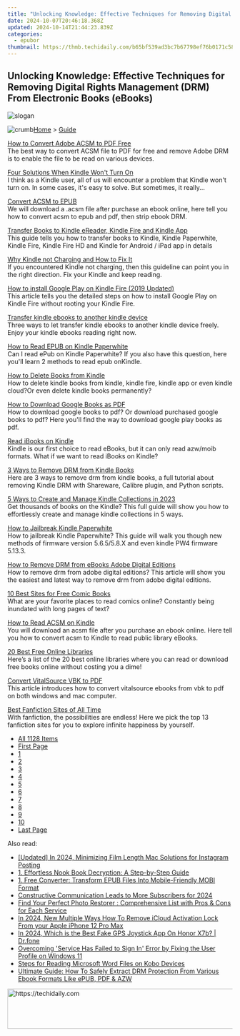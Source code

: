 ```yaml
---
title: "Unlocking Knowledge: Effective Techniques for Removing Digital Rights Management (DRM) From Electronic Books (eBooks)"
date: 2024-10-07T20:46:18.368Z
updated: 2024-10-14T21:44:23.839Z
categories:
  - epubor
thumbnail: https://thmb.techidaily.com/b65bf539ad3bc7b67798ef76b0171c5880f30454ab3ea8bd7a6f0e0d486378c6.jpg
---
```


## Unlocking Knowledge: Effective Techniques for Removing Digital Rights Management (DRM) From Electronic Books (eBooks)

![slogan](http://www.epubor.com/images/guide-banner-word.png)

![crumb](http://www.epubor.com/images/ol_home.png)[Home](https://tools.techidaily.com/epubor/products/) \> [Guide](https://tools.techidaily.com/epubor/products/)

[How to Convert Adobe ACSM to PDF Free](https://tools.techidaily.com/epubor/products/)  
 The best way to convert ACSM file to PDF for free and remove Adobe DRM is to enable the file to be read on various devices.

[Four Solutions When Kindle Won't Turn On](https://tools.techidaily.com/epubor/products/)  
 I think as a Kindle user, all of us will encounter a problem that Kindle won't turn on. In some cases, it's easy to solve. But sometimes, it really...

[Convert ACSM to EPUB](https://tools.techidaily.com/epubor/products/)  
 We will download a .acsm file after purchase an ebook online, here tell you how to convert acsm to epub and pdf, then strip ebook DRM.

[Transfer Books to Kindle eReader, Kindle Fire and Kindle App](https://tools.techidaily.com/epubor/transfer/)  
 This guide tells you how to transfer books to Kindle, Kindle Paperwhite, Kindle Fire, Kindle Fire HD and Kindle for Android / iPad app in details

[Why Kindle not Charging and How to Fix It](https://tools.techidaily.com/epubor/products/)  
 If you encountered Kindle not charging, then this guideline can point you in the right direction. Fix your Kindle and keep reading.

[How to install Google Play on Kindle Fire (2019 Updated)](https://tools.techidaily.com/epubor/products/)  
 This article tells you the detailed steps on how to install Google Play on Kindle Fire without rooting your Kindle Fire.

[Transfer kindle ebooks to another kindle device](https://tools.techidaily.com/epubor/products/)  
 Three ways to let transfer kindle ebooks to another kindle device freely. Enjoy your kindle ebooks reading right now.

[How to Read EPUB on Kindle Paperwhite](https://tools.techidaily.com/epubor/products/)  
 Can I read ePub on Kindle Paperwhite? If you also have this question, here you'll learn 2 methods to read epub onKindle.

[How to Delete Books from Kindle](https://tools.techidaily.com/epubor/products/)  
 How to delete kindle books from kindle, kindle fire, kindle app or even kindle cloud?Or even delete kindle books permanently?

[How to Download Google Books as PDF](https://tools.techidaily.com/epubor/products/)  
 How to download google books to pdf? Or download purchased google books to pdf? Here you'll find the way to download google play books as pdf.

[Read iBooks on Kindle](https://tools.techidaily.com/epubor/products/)  
 Kindle is our first choice to read eBooks, but it can only read azw/moib formats. What if we want to read iBooks on Kindle?

[3 Ways to Remove DRM from Kindle Books](https://tools.techidaily.com/epubor/products/)  
 Here are 3 ways to remove drm from kindle books, a full tutorial about removing Kindle DRM with Shareware, Calibre plugin, and Python scripts.

[5 Ways to Create and Manage Kindle Collections in 2023](https://tools.techidaily.com/epubor/products/)  
 Get thousands of books on the Kindle? This full guide will show you how to effortlessly create and manage kindle collections in 5 ways.

[How to Jailbreak Kindle Paperwhite](https://tools.techidaily.com/epubor/products/)  
 How to jailbreak Kindle Paperwhite? This guide will walk you though new methods of firmware version 5.6.5/5.8.X and even kindle PW4 firmware 5.13.3.

[How to Remove DRM from eBooks Adobe Digital Editions](https://tools.techidaily.com/epubor/products/)  
 How to remove drm from adobe digital editions? This article will show you the easiest and latest way to remove drm from adobe digital editions.

[10 Best Sites for Free Comic Books](https://tools.techidaily.com/epubor/products/)  
 What are your favorite places to read comics online? Constantly being inundated with long pages of text?

[How to Read ACSM on Kindle](https://tools.techidaily.com/epubor/products/)  
 You will download an acsm file after you purchase an ebook online. Here tell you how to convert acsm to Kindle to read public library eBooks.

[20 Best Free Online Libraries](https://tools.techidaily.com/epubor/products/)  
 Here’s a list of the 20 best online libraries where you can read or download free books online without costing you a dime!

[Convert VitalSource VBK to PDF](https://tools.techidaily.com/epubor/products/)  
 This article introduces how to convert vitalsource ebooks from vbk to pdf on both windows and mac computer.

[Best Fanfiction Sites of All Time](https://tools.techidaily.com/epubor/products/)  
 With fanfiction, the possibilities are endless! Here we pick the top 13 fanfiction sites for you to explore infinite happiness by yourself. 

* [All 1128 Items](https://tools.techidaily.com/epubor/products/)
* [First Page](https://tools.techidaily.com/epubor/products/)
* [1](https://tools.techidaily.com/epubor/products/)
* [2](https://tools.techidaily.com/epubor/products/)
* [3](https://tools.techidaily.com/epubor/products/)
* [4](https://tools.techidaily.com/epubor/products/)
* [5](https://tools.techidaily.com/epubor/products/)
* [6](https://tools.techidaily.com/epubor/products/)
* [7](https://tools.techidaily.com/epubor/products/)
* [8](https://tools.techidaily.com/epubor/products/)
* [9](https://tools.techidaily.com/epubor/products/)
* [10](https://tools.techidaily.com/epubor/products/)
* [Last Page](https://tools.techidaily.com/epubor/products/)

<ins class="adsbygoogle"
     style="display:block"
     data-ad-format="autorelaxed"
     data-ad-client="ca-pub-7571918770474297"
     data-ad-slot="1223367746"></ins>

<ins class="adsbygoogle"
     style="display:block"
     data-ad-client="ca-pub-7571918770474297"
     data-ad-slot="8358498916"
     data-ad-format="auto"
     data-full-width-responsive="true"></ins>

<span class="atpl-alsoreadstyle">Also read:</span>
<div><ul>
<li><a href="https://instagram-videos.techidaily.com/updated-in-2024-minimizing-film-length-mac-solutions-for-instagram-posting/"><u>[Updated] In 2024, Minimizing Film Length Mac Solutions for Instagram Posting</u></a></li>
<li><a href="https://solve-luxury.techidaily.com/1-effortless-nook-book-decryption-a-step-by-step-guide/"><u>1. Effortless Nook Book Decryption: A Step-by-Step Guide</u></a></li>
<li><a href="https://solve-luxury.techidaily.com/1-free-converter-transform-epub-files-into-mobile-friendly-mobi-format/"><u>1. Free Converter: Transform EPUB Files Into Mobile-Friendly MOBI Format</u></a></li>
<li><a href="https://youtube-clips.techidaily.com/constructive-communication-leads-to-more-subscribers-for-2024/"><u>Constructive Communication Leads to More Subscribers for 2024</u></a></li>
<li><a href="https://data-safeguard.techidaily.com/find-your-perfect-photo-restorer-comprehensive-list-with-pros-and-cons-for-each-service/"><u>Find Your Perfect Photo Restorer : Comprehensive List with Pros & Cons for Each Service</u></a></li>
<li><a href="https://activate-lock.techidaily.com/in-2024-new-multiple-ways-how-to-remove-icloud-activation-lock-from-your-apple-iphone-12-pro-max-by-drfone-ios/"><u>In 2024, New Multiple Ways How To Remove iCloud Activation Lock From your Apple iPhone 12 Pro Max</u></a></li>
<li><a href="https://phone-solutions.techidaily.com/in-2024-which-is-the-best-fake-gps-joystick-app-on-honor-x7b-drfone-by-drfone-virtual-android/"><u>In 2024, Which is the Best Fake GPS Joystick App On Honor X7b? | Dr.fone</u></a></li>
<li><a href="https://win-howtos.techidaily.com/overcoming-service-has-failed-to-sign-in-error-by-fixing-the-user-profile-on-windows-11/"><u>Overcoming 'Service Has Failed to Sign In' Error by Fixing the User Profile on Windows 11</u></a></li>
<li><a href="https://solve-luxury.techidaily.com/steps-for-reading-microsoft-word-files-on-kobo-devices/"><u>Steps for Reading Microsoft Word Files on Kobo Devices</u></a></li>
<li><a href="https://solve-luxury.techidaily.com/ultimate-guide-how-to-safely-extract-drm-protection-from-various-ebook-formats-like-epub-pdf-and-azw/"><u>Ultimate Guide: How To Safely Extract DRM Protection From Various Ebook Formats Like ePUB, PDF & AZW</u></a></li>
</ul></div>

<!-- affiliate ads begin -->
<a href="https://appsumo.8odi.net/c/5597632/2037345/7443" target="_top" id="2037345">
  <img src="//a.impactradius-go.com/display-ad/7443-2037345" border="0" alt="https://techidaily.com" width="728" height="90"/>
</a>
<img height="0" width="0" src="https://appsumo.8odi.net/i/5597632/2037345/7443" style="position:absolute;visibility:hidden;" border="0" />
<!-- affiliate ads end -->

